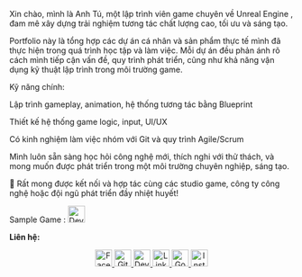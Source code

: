 Xin chào, mình là Anh Tú, một lập trình viên game chuyên về Unreal Engine , đam mê xây dựng trải nghiệm tương tác chất lượng cao, tối ưu và sáng tạo.

Portfolio này là tổng hợp các dự án cá nhân và sản phẩm thực tế mình đã thực hiện trong quá trình học tập và làm việc. Mỗi dự án đều phản ánh rõ cách mình tiếp cận vấn đề, quy trình phát triển, cũng như khả năng vận dụng kỹ thuật lập trình trong môi trường game.

Kỹ năng chính:

Lập trình gameplay, animation, hệ thống tương tác bằng Blueprint

Thiết kế hệ thống game logic, input, UI/UX

Có kinh nghiệm làm việc nhóm với Git và quy trình Agile/Scrum

Mình luôn sẵn sàng học hỏi công nghệ mới, thích nghi với thử thách, và mong muốn được phát triển trong một môi trường chuyên nghiệp, sáng tạo.

📩 Rất mong được kết nối và hợp tác cùng các studio game, công ty công nghệ hoặc đội ngũ phát triển đầy nhiệt huyết!

Sample Game
               :   <a href="https://drive.google.com/file/d/1WitzzpyqSLg0D0fUHFLdUWv753BbR6iD/view?usp=sharing">
    <img src="https://www.vectorlogo.zone/logos/devto/devto-icon.svg" alt="DevTo" height="30" width="30">
  </a>

**Liên hệ:**  
<p align="center">
  <a href="https://www.facebook.com/LeAnhTu.Sabo1/">
    <img src="https://www.vectorlogo.zone/logos/facebook/facebook-official.svg" alt="Facebook" height="30" width="30">
  </a>
	
  <a href="https://github.com/Sabo2022">
    <img src="https://www.vectorlogo.zone/logos/github/github-tile.svg" alt="Github" height="30" width="30">
  </a>
  
  <a href="https://sabo2022.github.io/SaboPortfolio/">
    <img src="https://www.vectorlogo.zone/logos/devto/devto-icon.svg" alt="DevTo" height="30" width="30">
  </a>
	
  <a href="https://www.linkedin.com/in/LeAnhTu2022/">
    <img src="https://www.vectorlogo.zone/logos/linkedin/linkedin-icon.svg" alt="Linkedin" height="30" width="30">
  </a>
  
  <a href="mailto:leanhtu.sabo1@gmail.com">
    <img src="https://www.vectorlogo.zone/logos/google/google-icon.svg" alt="Google" height="30" width="30">
  </a>
	
  <a href="https://www.instagram.com/_sabo.one/">
    <img src="https://www.vectorlogo.zone/logos/instagram/instagram-icon.svg" alt="Instagram" height="30" width="30">
  </a>
</p>
